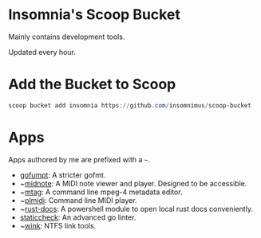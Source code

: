 # Insomnia's Scoop Bucket
Mainly contains development tools.

Updated every hour.

# Add the Bucket to Scoop
```powershell
scoop bucket add insomnia https://github.com/insomnimus/scoop-bucket
```

# Apps
Apps authored by me are prefixed with a `~`.

-	[gofumpt](https://github.com/mvdan/gofumpt): A stricter gofmt.
-	~[midnote](https://github.com/insomnimus/midnote): A MIDI note viewer and player. Designed to be accessible.
-	~[mtag](https://github.com/insomnimus/mtag): A command line mpeg-4 metadata editor.
-	~[plmidi](https://github.com/insomnimus/plmidi): Command line MIDI player.
-	~[rust-docs](https://github.com/insomnimus/ps-rust-docs): A powershell module to open local rust docs conveniently.
-	[staticcheck](https://github.com/dominikh/go-tools): An advanced go linter.
-	~[wink](https://github.com/insomnimus/wink): NTFS link tools.
